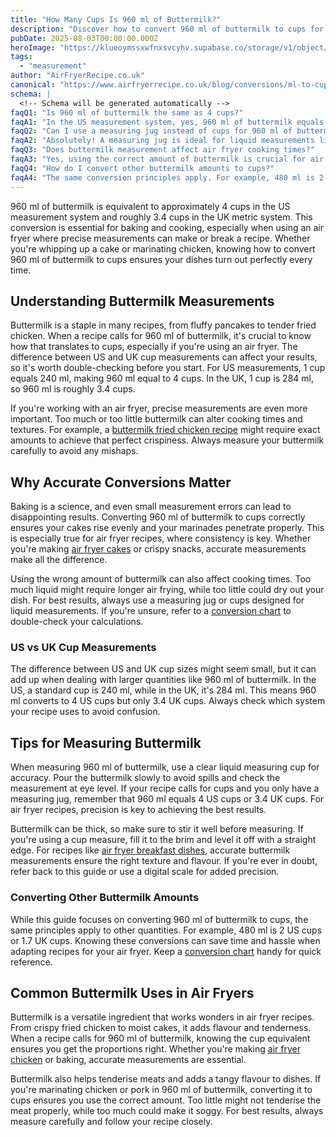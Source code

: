 ```yaml
---
title: "How Many Cups Is 960 ml of Buttermilk?"
description: "Discover how to convert 960 ml of buttermilk to cups for baking and cooking with ease. Perfect for air fryer recipes and precise measurements."
pubDate: 2025-08-03T00:00:00.000Z
heroImage: "https://klueoymssxwfnxsvcyhv.supabase.co/storage/v1/object/public/Shmucket/how-many-cups-is-960-ml-of-buttermilk.webp"
tags:
  - "measurement"
author: "AirFryerRecipe.co.uk"
canonical: "https://www.airfryerrecipe.co.uk/blog/conversions/ml-to-cups/how-many-cups-is-960-ml-of-buttermilk"
schema: |
  <!-- Schema will be generated automatically -->
faqQ1: "Is 960 ml of buttermilk the same as 4 cups?"
faqA1: "In the US measurement system, yes, 960 ml of buttermilk equals 4 cups, as 1 US cup is 240 ml. However, in the UK, where 1 cup is 284 ml, 960 ml is approximately 3.4 cups. Always check which measurement system your recipe uses to ensure accuracy."
faqQ2: "Can I use a measuring jug instead of cups for 960 ml of buttermilk?"
faqA2: "Absolutely! A measuring jug is ideal for liquid measurements like buttermilk. Just ensure it has millilitre markings for precision. If your jug only shows cups, remember that 960 ml is 4 US cups or 3.4 UK cups. Pour slowly and check at eye level for accuracy."
faqQ3: "Does buttermilk measurement affect air fryer cooking times?"
faqA3: "Yes, using the correct amount of buttermilk is crucial for air fryer recipes. Too much liquid can increase cooking time, while too little may dry out your dish. Always measure 960 ml of buttermilk (or its cup equivalent) carefully for consistent results."
faqQ4: "How do I convert other buttermilk amounts to cups?"
faqA4: "The same conversion principles apply. For example, 480 ml is 2 US cups or 1.7 UK cups. Keep a conversion chart handy or use the rule that 1 US cup equals 240 ml and 1 UK cup equals 284 ml. This makes adapting recipes for your air fryer much easier."
---
```

<p>960 ml of buttermilk is equivalent to approximately 4 cups in the US measurement system and roughly 3.4 cups in the UK metric system. This conversion is essential for baking and cooking, especially when using an air fryer where precise measurements can make or break a recipe. Whether you're whipping up a cake or marinating chicken, knowing how to convert 960 ml of buttermilk to cups ensures your dishes turn out perfectly every time.</p>

<h2>Understanding Buttermilk Measurements</h2>
<p>Buttermilk is a staple in many recipes, from fluffy pancakes to tender fried chicken. When a recipe calls for 960 ml of buttermilk, it's crucial to know how that translates to cups, especially if you're using an air fryer. The difference between US and UK cup measurements can affect your results, so it's worth double-checking before you start. For US measurements, 1 cup equals 240 ml, making 960 ml equal to 4 cups. In the UK, 1 cup is 284 ml, so 960 ml is roughly 3.4 cups.</p>
<p>If you're working with an air fryer, precise measurements are even more important. Too much or too little buttermilk can alter cooking times and textures. For example, a <a href=https://www.airfryerrecipe.co.uk/recipes>buttermilk fried chicken recipe</a> might require exact amounts to achieve that perfect crispiness. Always measure your buttermilk carefully to avoid any mishaps.</p>

<h2>Why Accurate Conversions Matter</h2>
<p>Baking is a science, and even small measurement errors can lead to disappointing results. Converting 960 ml of buttermilk to cups correctly ensures your cakes rise evenly and your marinades penetrate properly. This is especially true for air fryer recipes, where consistency is key. Whether you're making <a href=https://www.airfryerrecipe.co.uk/recipe-category/cakes>air fryer cakes</a> or crispy snacks, accurate measurements make all the difference.</p>
<p>Using the wrong amount of buttermilk can also affect cooking times. Too much liquid might require longer air frying, while too little could dry out your dish. For best results, always use a measuring jug or cups designed for liquid measurements. If you're unsure, refer to a <a href=https://www.airfryerrecipe.co.uk/air-fryer-conversion-chart>conversion chart</a> to double-check your calculations.</p>

<h3>US vs UK Cup Measurements</h3>
<p>The difference between US and UK cup sizes might seem small, but it can add up when dealing with larger quantities like 960 ml of buttermilk. In the US, a standard cup is 240 ml, while in the UK, it's 284 ml. This means 960 ml converts to 4 US cups but only 3.4 UK cups. Always check which system your recipe uses to avoid confusion.</p>

<h2>Tips for Measuring Buttermilk</h2>
<p>When measuring 960 ml of buttermilk, use a clear liquid measuring cup for accuracy. Pour the buttermilk slowly to avoid spills and check the measurement at eye level. If your recipe calls for cups and you only have a measuring jug, remember that 960 ml equals 4 US cups or 3.4 UK cups. For air fryer recipes, precision is key to achieving the best results.</p>
<p>Buttermilk can be thick, so make sure to stir it well before measuring. If you're using a cup measure, fill it to the brim and level it off with a straight edge. For recipes like <a href=https://www.airfryerrecipe.co.uk/recipe-category/breakfast>air fryer breakfast dishes</a>, accurate buttermilk measurements ensure the right texture and flavour. If you're ever in doubt, refer back to this guide or use a digital scale for added precision.</p>

<h3>Converting Other Buttermilk Amounts</h3>
<p>While this guide focuses on converting 960 ml of buttermilk to cups, the same principles apply to other quantities. For example, 480 ml is 2 US cups or 1.7 UK cups. Knowing these conversions can save time and hassle when adapting recipes for your air fryer. Keep a <a href=https://www.airfryerrecipe.co.uk/air-fryer-conversion-chart>conversion chart</a> handy for quick reference.</p>

<h2>Common Buttermilk Uses in Air Fryers</h2>
<p>Buttermilk is a versatile ingredient that works wonders in air fryer recipes. From crispy fried chicken to moist cakes, it adds flavour and tenderness. When a recipe calls for 960 ml of buttermilk, knowing the cup equivalent ensures you get the proportions right. Whether you're making <a href=https://www.airfryerrecipe.co.uk/recipe-category/chicken>air fryer chicken</a> or baking, accurate measurements are essential.</p>
<p>Buttermilk also helps tenderise meats and adds a tangy flavour to dishes. If you're marinating chicken or pork in 960 ml of buttermilk, converting it to cups ensures you use the correct amount. Too little might not tenderise the meat properly, while too much could make it soggy. For best results, always measure carefully and follow your recipe closely.</p>
